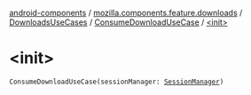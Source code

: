 [android-components](../../../index.md) / [mozilla.components.feature.downloads](../../index.md) / [DownloadsUseCases](../index.md) / [ConsumeDownloadUseCase](index.md) / [&lt;init&gt;](./-init-.md)

# &lt;init&gt;

`ConsumeDownloadUseCase(sessionManager: `[`SessionManager`](../../../mozilla.components.browser.session/-session-manager/index.md)`)`